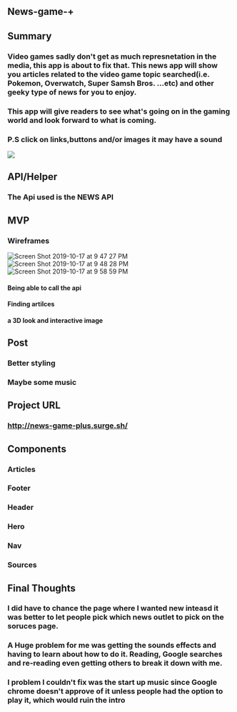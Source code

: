 ## News-game-+

## Summary
### Video games sadly don't get as much represnetation in the media, this app is about to fix that. This news app will show you articles related to the video game topic searched(i.e. Pokemon, Overwatch, Super Samsh Bros. ...etc) and other geeky type of news for you to enjoy. 

### This app will give readers to see what's going on in the gaming world and look forward to what is coming.

### P.S click on links,buttons and/or images it may have a sound
 

![](https://media.giphy.com/media/NjRQ3HxT7pGfK/giphy.gif)

## API/Helper
### The Api used is the NEWS API

## MVP

### Wireframes

![Screen Shot 2019-10-17 at 9 47 27 PM](https://user-images.githubusercontent.com/53792352/67106851-60edd380-f199-11e9-89a0-e3a8c045a06e.png)
![Screen Shot 2019-10-17 at 9 48 28 PM](https://user-images.githubusercontent.com/53792352/67106967-91357200-f199-11e9-8418-7f2b63805518.png)
![Screen Shot 2019-10-17 at 9 58 59 PM](https://user-images.githubusercontent.com/53792352/67106972-92ff3580-f199-11e9-965b-45fb0fb5d231.png)


#### Being able to call the api 
#### Finding artilces 
#### a 3D look and interactive image

## Post
### Better styling
### Maybe some music

## Project URL
### http://news-game-plus.surge.sh/

## Components
  ### Articles 
  ### Footer 
  ### Header
  ### Hero
  ### Nav
  ### Sources

## Final Thoughts

### I did have to chance the page where I wanted new inteasd it was better to let people pick which news outlet to pick on the soruces page.

### A Huge problem for me was getting the sounds effects and having to learn about how to do it. Reading, Google searches and re-reading even getting others to break it down with me. 

### I problem I couldn't fix was the start up music since Google chrome doesn't approve of it unless people had the option to play it, which would ruin the intro